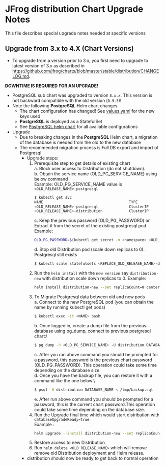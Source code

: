 # JFrog distribution Chart Upgrade Notes
This file describes special upgrade notes needed at specific versions

## Upgrade from 3.x to 4.X (Chart Versions)

* To upgrade from a version prior to 3.x, you first need to upgrade to latest version of 3.x as described in https://github.com/jfrog/charts/blob/master/stable/distribution/CHANGELOG.md.

**DOWNTIME IS REQUIRED FOR AN UPGRADE!**
* PostgreSQL sub chart was upgraded to version `8.x.x`. This version is not backward compatible with the old version (`0.9.5`)!
* Note the following **PostgreSQL** Helm chart changes
  * The chart configuration has changed! See [values.yaml](values.yaml) for the new keys used
  * **PostgreSQL** is deployed as a StatefulSet
  * See [PostgreSQL helm chart](https://hub.helm.sh/charts/stable/postgresql) for all available configurations
* Upgrade
  * Due to breaking changes in the **PostgreSQL** Helm chart, a migration of the database is needed from the old to the new database
  * The recommended migration process is Full DB export and import of Postgresql
    * Upgrade steps:
      1. Prerequisite step to get details of existing chart\
       a. Block user access to Distribution (do not shutdown).\
       b. Obtain the service name (OLD_PG_SERVICE_NAME) using below command\
          Example: OLD_PG_SERVICE_NAME value is `<OLD_RELEASE_NAME>-postgresql`
          ```bash
          $ kubectl get svc
          NAME                                       TYPE           CLUSTER-IP       EXTERNAL-IP   PORT(S)                       AGE
          <OLD_RELEASE_NAME>-postgresql              ClusterIP      10.101.250.74    <none>        5432/TCP                      114m
          <OLD_RELEASE_NAME>-distribution            ClusterIP      10.101.250.89    <none>        80:30291/TCP                  113m
         ```
         c. Keep the previous password (OLD_PG_PASSWORD) or Extract it from the secret of the existing postgresql pod
          Example: 
          ```bash
          OLD_PG_PASSWORD=$(kubectl get secret -n <namespace> <OLD_RELEASE_NAME>-postgresql -o jsonpath="{.data.postgres-password}" | base64 --decode)
          ```
         d. Stop old Distribution pod (scale down replicas to 0). Postgresql still exists
          ```bash
          $ kubectl scale statefulsets <REPLACE_OLD_RELEASE_NAME>-distribution --replicas=0
          ```
      2. Run the `helm install` with the `new version` say `distribution-new` with distribution scale down replicas to 0.
          Example:
          ```bash
          helm install distribution-new --set replicaCount=0 center/jfrog/distribution
          ```
      3. To Migrate Postgresql data between old and new pods\
          a. Connect to the new PostgreSQL pod (you can obtain the name by running kubectl get pods)
           ```bash
           $ kubectl exec -it <NAME> bash
           ```
          b. Once logged in, create a dump file from the previous database using pg_dump, connect to previous postgresql chart:\
           ```bash
           $ pg_dump -h <OLD_PG_SERVICE_NAME> -U distribution DATABASE_NAME > /tmp/backup.sql
           ```
          c. After you ran above command you should be prompted for a password, this password is the previous chart password (OLD_PG_PASSWORD). This operation could take some time depending on the database size.\
          d. Once you have the backup file, you can restore it with a command like the one below:\
            ```bash
            $ psql -U distribution DATABASE_NAME < /tmp/backup.sql
            ```
          e. After run above command you should be prompted for a password, this is the current chart password.This operation could  take some time depending on the database size.
      5. Run the Upgrade final time which would start distribution with `databaseUpgradeReady=true` \
         Example :
         ```bash
         helm upgrade --install distribution-new --set replicaCount=1,databaseUpgradeReady=true center/jfrog/distribution
         ```
      6. Restore access to new Distribution
      7. Run `helm delete <OLD_RELEASE_NAME>` which will remove remove old Distribution deployment and Helm release.
    * distribution should now be ready to get back to normal operation